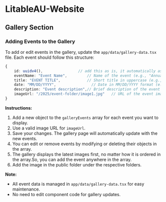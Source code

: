 # LitableAU-Website

## Gallery Section
### Adding Events to the Gallery

To add or edit events in the gallery, update the `app/data/gallery-data.tsx` file. Each event should follow this structure:

```typescript
{
    id: uuidv4(),                // add this as is, it automatically assigns a unique ID
    eventName: "Event Name",         // Name of the event (e.g., "Annual Stage Performance")
    title: "EVENT TITLE",            // Short title in uppercase (e.g., "ON STAGE")
    date: "MM/DD/YYYY",                // Date in MM/DD/YYYY format (e.g., "04/04/2025")
    description: "Event description",// Brief description of the event
    imageUrl: "/2025/event-folder/image1.jpg"   // URL of the event image('/2025/murder-mystery/murder-mystery-2.jpg')
}
```

**Instructions:**
1. Add a new object to the `galleryEvents` array for each event you want to display.
2. Use a valid image URL for `imageUrl`.
3. Save your changes. The gallery page will automatically update with the new events.
4. You can edit or remove events by modifying or deleting their objects in the array.
5. The gallery displays the latest images first, no matter how it is ordered in the array.So, you can add the event anywhere in the array.
6. Add the image in the public folder under the respective folders.

**Note:**
- All event data is managed in `app/data/gallery-data.tsx` for easy maintenance.
- No need to edit component code for gallery updates.
